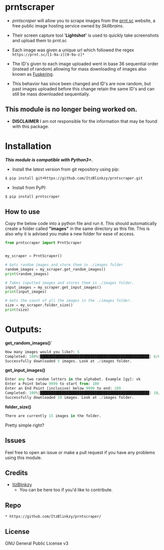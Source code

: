 # prntscraper

- _prntscraper_ will allow you to scrape images from the [prnt.sc](https://prnt.sc) website, a free public image hosting service owned by _Skillbrains_.

- Their screen capture tool '**Lightshot'** is used to quickly take screenshots and upload them to prnt.sc

- Each image was given a unique url which followed the regex `https://prnt.sc/[1-9a-z][0-9a-z]*`

- The ID's given to each image uploaded went in base 36 sequential order (instead of random) allowing for mass downloading of images also known as [Fuskering](https://en.wikipedia.org/wiki/Fusker).

- This behavior has since been changed and ID's are now random, but past images uploaded before this change retain the same ID's and can still be mass downloaded sequentially.

## This module is no longer being worked on.

- **DISCLAIMER** I am not responsible for the information that may be found with this package.

# Installation

**_This module is compatible with Python3+._**

- Install the latest version from git repository using pip:

```bash
$ pip install git+https://github.com/ItzBlinkzy/prntscraper.git
```

- Install from PyPI:

```bash
$ pip install prntscraper
```

## **How to use**

Copy the below code into a python file and run it. This should automatically create a folder called **"images"** in the same directory as this file. This is also why it is advised you make a new folder for ease of access.

```py
from prntscraper import PrntScraper


my_scraper = PrntScraper()

# Gets random images and store them in ./images folder
random_images = my_scraper.get_random_images()
print(random_images)

# Takes inputted images and stores them in ./images folder.
input_images = my_scraper.get_input_images()
print(input_images)

# Gets the count of all the images in the ./images folder.
size = my_scraper.folder_size()
print(size)
```

# Outputs:

**get_random_images()`**

```py
How many images would you like?: 5
Completed: 100%|██████████████████████████████████████████████████| 6/6 [00:09<00:00,  1.58s/images]
Successfully downloaded 5 images. Look at ./images folder.
```

**get_input_images()**

```py
Enter any two random letters in the alphabet. Example [gy]: vk
Enter a Point below 9999 to start from: 100
Enter an End Point (inclusive) below 9999 to end: 109
Completed: 100%|██████████████████████████████████████████████████| 10/10 [00:13<00:00,  1.31s/images]
Successfully downloaded 10 images. Look at ./images folder.
```

**folder_size()**

```py
There are currently 15 images in the folder.
```

Pretty simple right?

## Issues

Feel free to open an issue or make a pull request if you have any problems using this module.

## Credits

- [ItzBlinkzy](https://github.com/ItzBlinkzy/)
  - You can be here too if you'd like to contribute.

## Repo

    * https://github.com/ItzBlinkzy/prntscraper/

## License

GNU General Public License v3
